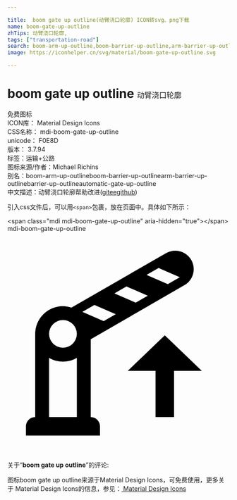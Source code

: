 ```yaml
---

title:  boom gate up outline(动臂浇口轮廓) ICON转svg、png下载
name: boom-gate-up-outline
zhTips: 动臂浇口轮廓,
tags: ["transportation-road"]
search: boom-arm-up-outline,boom-barrier-up-outline,arm-barrier-up-outline,barrier-up-outline,automatic-gate-up-outline
image: https://iconhelper.cn/svg/material/boom-gate-up-outline.svg

---
```


# boom gate up outline  <small style="font-size: 60%;font-weight: 100">动臂浇口轮廓</small>


<div class="detail-page">
<p>
<span><span class="badge-success badge">免费图标</span> </span>
<br/>
<span>
ICON库：
<span class="badge-secondary badge">Material Design Icons</span> 
</span>
<br/>
<span>
CSS名称：
<span class="badge-secondary badge">mdi-boom-gate-up-outline</span> 
</span>
<br/>
<span>
unicode：
<span class="badge-secondary badge">F0E8D</span> 
<copy-btn content='F0E8D' btn-title=""></copy-btn>
<copy-btn :content='String.fromCodePoint(parseInt("F0E8D", 16))' btn-title="复制U"></copy-btn>
</span>
<br/>
<span>
版本：
<span class="badge-secondary badge">3.7.94</span> 
</span><br/><span>标签：<span class="badge-light badge"><router-link to="/tags/transportation-road.html">运输+公路</router-link></span></span>
<br/>
<span>图标来源/作者：<span class="badge-light badge">Michael Richins</span></span> 
<br/>
<span>别名：<span class="badge-light badge">boom-arm-up-outline</span><span class="badge-light badge">boom-barrier-up-outline</span><span class="badge-light badge">arm-barrier-up-outline</span><span class="badge-light badge">barrier-up-outline</span><span class="badge-light badge">automatic-gate-up-outline</span></span><br/><span class="zh-detail">中文描述：<span class="badge-primary badge">动臂浇口轮廓</span><span class="badge-primary badge"></span><span class="help-link"><span>帮助改进</span>(<a href="https://gitee.com/liuwave/icon-helper/edit/master/json/material/boom-gate-up-outline.json" target="_blank" rel="noopener noreferrer">gitee</a><a href="https://github.com/liuwave/icon-helper/edit/master/json/material/boom-gate-up-outline.json" target="_blank" rel="noopener noreferrer">github</a></span>)</span><br/>
</p>
</div>
<div class="alert alert-dark">
  <i class="mdi mdi-boom-gate-up-outline mdi-48px"></i>
  <i class="mdi mdi-boom-gate-up-outline mdi-36px"></i>
  <i class="mdi mdi-boom-gate-up-outline mdi-24px"></i>
  <i class="mdi mdi-boom-gate-up-outline mdi-18px"></i>
</div>
<div>
  <p>引入css文件后，可以用<code>&lt;span&gt;</code>包裹，放在页面中。具体如下所示：    
  </p>
  <div class="alert alert-primary" style="font-size: 14px">
    &lt;span class="mdi mdi-boom-gate-up-outline" aria-hidden="true"&gt;&lt;/span&gt;
    <copy-btn content='<span class="mdi mdi-boom-gate-up-outline" aria-hidden="true"></span>'></copy-btn>
  </div>
  <div class="alert alert-secondary">
    <i class="mdi mdi-boom-gate-up-outline"
    style="font-size: 24px"
    aria-hidden="true"></i> mdi-boom-gate-up-outline
    <copy-btn content="mdi-boom-gate-up-outline" btn-title="复制图标名称"></copy-btn>
  </div>
</div>
<div id="svg" class="svg-wrap">
<svg xmlns="http://www.w3.org/2000/svg" viewBox="0 0 24 24"><path d="M19.86,3C20.41,3.96 20.08,5.18 19.12,5.73L9,11.58V20A1,1 0 0,1 10,21V22H2V21A1,1 0 0,1 3,20V11A3,3 0 0,1 6,8C6.31,8 6.62,8.06 6.92,8.16L17.12,2.27C18.09,1.71 19.31,2.04 19.86,3M7.5,20V13.6C6.57,14.14 5.43,14.14 4.5,13.6V20H7.5M6,12.5A1.5,1.5 0 0,0 7.5,11A1.5,1.5 0 0,0 6,9.5A1.5,1.5 0 0,0 4.5,11A1.5,1.5 0 0,0 6,12.5M10.4,9.62L11.7,8.87L9.4,7.87L8.1,8.62L10.4,9.62M13.86,7.62L15.16,6.87L12.86,5.87L11.56,6.62L13.86,7.62M17.33,5.62L18.62,4.87L16.33,3.87L15.03,4.62L17.33,5.62M16,20V15H13L17,11.16L21,15H18V20H16Z" /></svg>
</div>
<detail full-name='mdi-boom-gate-up-outline'></detail>
<div class="icon-detail__container">
<p>关于“<b>boom gate up outline</b>”的评论:</p>
</div>
<Vssue title="关于“boom gate up outline”的评论" />    
<div><p>图标boom gate up outline来源于Material Design Icons，可免费使用，更多关于 Material Design Icons的信息，参见：<a target="_blank" href="https://iconhelper.cn/material.html"> Material Design Icons</a>
</p></div>
